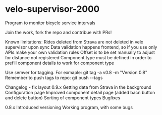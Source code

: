 # velo-supervisor-2000
Program to monitor bicycle service intervals

Join the work, fork the repo and contribue with PRs!

Known limitations:
Rides deleted from Strava are not deleted in velo supervisor upon sync
Data validation happens frontend, so if you use only APIs make your own validation rules
Offset is to be set manually to adjust for distance not registered
Component type must be defined in order to prefill component details to work for component type


Use semver for tagging. For exmaple: git tag -a v0.8 -m "Version 0.8"
Remember to push tags to repo: git push --tags

Changelog - fix layout
0.9.x
Getting data from Strava in the background
Configuration page
Improved component detail page (added bacn button and delete button)
Sorting of component types
Bugfixes

0.8.x
Introduced versioning
Working program, with some bugs

